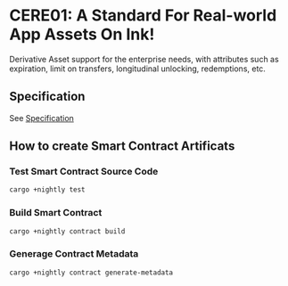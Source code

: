 # CERE01: A Standard For Real-world App Assets On Ink!

Derivative Asset support for the enterprise needs, with attributes such as expiration, limit on transfers, longitudinal unlocking, redemptions, etc.

## Specification
See [Specification](./cere01/specification.md)

## How to create Smart Contract Artificats

### Test Smart Contract Source Code
```bash
cargo +nightly test
```

### Build Smart Contract
```bash
cargo +nightly contract build
```

### Generage Contract Metadata
```bash
cargo +nightly contract generate-metadata
```

